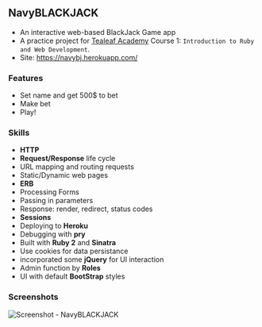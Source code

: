 ## NavyBLACKJACK

* An interactive web-based BlackJack Game app
* A practice project for [Tealeaf Academy](https://launchschool.com/courses) Course 1: `Introduction to Ruby and Web Development`.
* Site: https://navybj.herokuapp.com/

### Features

* Set name and get 500$ to bet
* Make bet
* Play!

### Skills

* **HTTP**
* **Request/Response** life cycle
* URL mapping and routing requests
* Static/Dynamic web pages
* **ERB**
* Processing Forms
* Passing in parameters
* Response: render, redirect, status codes
* **Sessions**
* Deploying to **Heroku**
* Debugging with **pry**
* Built with **Ruby 2** and **Sinatra**
* Use cookies for data persistance
* incorporated some **jQuery** for UI interaction
* Admin function by **Roles**
* UI with default **BootStrap** styles

### Screenshots

![Screenshot - NavyBLACKJACK](https://cloud.githubusercontent.com/assets/292731/13543577/588dac50-e221-11e5-923f-856ea87ded9b.png)
